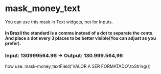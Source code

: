 # mask_money_text

You can use this mask in Text widgets, not for Inputs.

<h4>In Brazil the standard is a comma instead of a dot to separate the cents. And place a dot every 3 places to be better visible(You can adjust as you prefer).</h4>

<h3>Input: 130999564.96  -> Output: 130.999.564,96</h3>

how use:
mask-money_textField('VALOR A SER FORMATADO'.toString())


